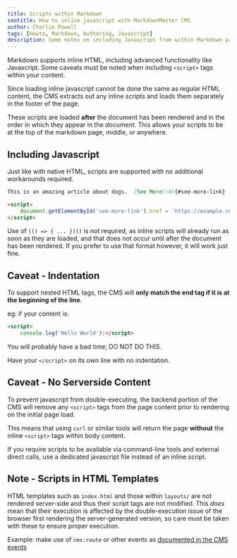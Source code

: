 ```yaml
---
title: Scripts within Markdown
seotitle: How to inline javascript with MarkdownMaster CMS
author: Charlie Powell
tags: [Howto, Markdown, Authoring, Javascript]
description: Some notes on including Javascript from within Markdown pages in MarkdownMaster CMS.
---
```


Markdown supports inline HTML, including advanced functionality like Javascript.
Some caveats must be noted when including `<script>` tags within your content.

Since loading inline javascript cannot be done the same as regular HTML content,
the CMS extracts out any inline scripts and loads them separately in the footer of the page.

These scripts are loaded **after** the document has been rendered and in the order
in which they appear in the document.
This allows your scripts to be at the top of the markdown page, middle, or anywhere.


## Including Javascript

Just like with native HTML, scripts are supported with no additional workarounds required.

```markdown
This is an amazing article about dogs.  [See More](#){#see-more-link}

<script>
    document.getElementById('see-more-link').href = 'https://example.com';
</script>
```

Use of `(() => { ... })()` is not required, as inline scripts will already run as soon
as they are loaded, and that does not occur until after the document has been rendered.
If you prefer to use that format however, it will work just fine.

## Caveat - Indentation

To support nested HTML tags, the CMS will **only match the end tag if it is at the beginning of the line**.

eg: if your content is:

```markdown
<script>
    console.log('Hello World');</script>
```

You will probably have a bad time; DO NOT DO THIS.

Have your `</script>` on its own line with no indentation.


## Caveat - No Serverside Content

To prevent javascript from double-executing, the backend portion of the CMS will
remove any `<script>` tags from the page content prior to rendering on the initial page load.

This means that using `curl` or similar tools will return the page **without** the inline
`<script>` tags within body content.

If you require scripts to be available via command-line tools and external direct calls,
use a dedicated javascript file instead of an inline script.


## Note - Scripts in HTML Templates

HTML templates such as `index.html` and those within `layouts/` are not rendered server-side
and thus their script tags are not modified.
This _does_ mean that their execution is affected by the double-execution issue
of the browser first rendering the server-generated version,
so care must be taken with these to ensure proper execution.

Example: make use of `cms:route` or other events as [documented in the CMS events](document-events.md)
